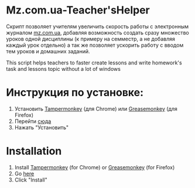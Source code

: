 # Mz.com.ua-Teacher'sHelper
Скрипт позволяет учителям увеличить скорость работы с электронным журналом [mz.com.ua](http://mz.com.ua), добавляя возможность создать сразу множество уроков одной дисциплины (к примеру на семместр, а не добавляя каждый урок отдельно) а так же позволяет ускорить работу с вводом тем уроков и домашних заданий.

This script helps teachers to faster create lessons and write homework's task and lessons topic without a lot of windows

# Инструкция по установке: 
1. Установить [Tampermonkey](https://chrome.google.com/webstore/detail/tampermonkey/dhdgffkkebhmkfjojejmpbldmpobfkfo) (для Chrome) или [Greasemonkey](https://addons.mozilla.org/en-US/firefox/addon/greasemonkey/) (для Firefox)
2. Перейти [сюда](../../raw/master/mz-helper.user.js)
3. Нажать "Установить"

# Installation
1. Install [Tampermonkey](https://chrome.google.com/webstore/detail/tampermonkey/dhdgffkkebhmkfjojejmpbldmpobfkfo) (for Chrome) or [Greasemonkey](https://addons.mozilla.org/en-US/firefox/addon/greasemonkey/) (for Firefox)
2. Go [here](../../raw/master/mz-helper.user.js)
3. Click "Install"
